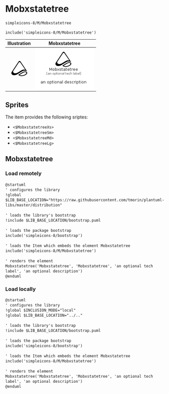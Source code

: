 # Mobxstatetree


```text
simpleicons-8/M/Mobxstatetree
```

```text
include('simpleicons-8/M/Mobxstatetree')
```



| Illustration | Mobxstatetree |
| :---: | :---: |
| ![illustration for Illustration](../../simpleicons-8/M/Mobxstatetree.png) | ![illustration for Mobxstatetree](../../simpleicons-8/M/Mobxstatetree.Local.png) |



## Sprites
The item provides the following sriptes:

- `<$MobxstatetreeXs>`
- `<$MobxstatetreeSm>`
- `<$MobxstatetreeMd>`
- `<$MobxstatetreeLg>`





## Mobxstatetree

### Load remotely
```plantuml
@startuml
' configures the library
!global $LIB_BASE_LOCATION="https://raw.githubusercontent.com/tmorin/plantuml-libs/master/distribution"

' loads the library's bootstrap
!include $LIB_BASE_LOCATION/bootstrap.puml

' loads the package bootstrap
include('simpleicons-8/bootstrap')

' loads the Item which embeds the element Mobxstatetree
include('simpleicons-8/M/Mobxstatetree')

' renders the element
Mobxstatetree('Mobxstatetree', 'Mobxstatetree', 'an optional tech label', 'an optional description')
@enduml
```

### Load locally
```plantuml
@startuml
' configures the library
!global $INCLUSION_MODE="local"
!global $LIB_BASE_LOCATION="../.."

' loads the library's bootstrap
!include $LIB_BASE_LOCATION/bootstrap.puml

' loads the package bootstrap
include('simpleicons-8/bootstrap')

' loads the Item which embeds the element Mobxstatetree
include('simpleicons-8/M/Mobxstatetree')

' renders the element
Mobxstatetree('Mobxstatetree', 'Mobxstatetree', 'an optional tech label', 'an optional description')
@enduml
```

